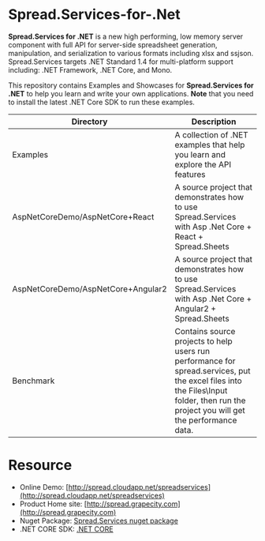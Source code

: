 # Spread.Services-for-.Net
**Spread.Services for .NET** is a new high performing, low memory server component with full API for server-side spreadsheet generation, manipulation, and serialization to various formats including xlsx and ssjson. Spread.Services targets .NET Standard 1.4 for multi-platform support including: .NET Framework, .NET Core, and Mono.

This repository contains Examples and Showcases for **Spread.Services for .NET** to help you learn and write your own applications. **Note** that you need to install the latest .NET Core SDK to run these examples.

| Directory    | Description    |
| ------------- |-------------|
| Examples     | A collection of .NET examples that help you learn and explore the API features |
| AspNetCoreDemo/AspNetCore+React     | A source project that demonstrates how to use Spread.Services with Asp .Net Core + React + Spread.Sheets      |
| AspNetCoreDemo/AspNetCore+Angular2     | A source project that demonstrates how to use Spread.Services with Asp .Net Core + Angular2 + Spread.Sheets      |
| Benchmark | Contains source projects to help users run performance for spread.services, put the excel files into the Files\Input folder, then run the project you will get the performance data.|

# Resource
* Online Demo: [http://spread.cloudapp.net/spreadservices](http://spread.cloudapp.net/spreadservices)
* Product Home site: [http://spread.grapecity.com](http://spread.grapecity.com)
* Nuget Package: [Spread.Services nuget package](https://www.nuget.org/packages/Spread.Services/1.0.0-rc)
* .NET CORE SDK: [.NET CORE](https://www.microsoft.com/net/core)
